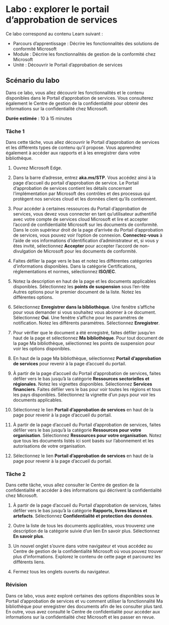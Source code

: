 <!---
---
Labo : Titre : « Découvrir le Portail d’approbation de services » Parcours d’apprentissage/Module/Unité : « Parcours d’apprentissage : Décrire les fonctionnalités des solutions de conformité Microsoft ; Module 1 : Décrire les fonctionnalités de gestion de la conformité de Microsoft ; Unité 2 : Découvrir le Portail d’approbation de services »
---
--->

# Labo : explorer le portail d’approbation de services

Ce labo correspond au contenu Learn suivant :

- Parcours d’apprentissage : Décrire les fonctionnalités des solutions de conformité Microsoft
- Module : Décrire les fonctionnalités de gestion de la conformité chez Microsoft
- Unité : Découvrir le Portail d’approbation de services

## Scénario du labo

Dans ce labo, vous allez découvrir les fonctionnalités et le contenu disponibles dans le Portail d’approbation de services. Vous consulterez également le Centre de gestion de la confidentialité pour obtenir des informations sur la confidentialité chez Microsoft.

**Durée estimée** : 10 à 15 minutes

### Tâche 1

Dans cette tâche, vous allez découvrir le Portail d’approbation de services et les différents types de contenu qu’il propose. Vous apprendrez également à accéder aux rapports et à les enregistrer dans votre bibliothèque.

1. Ouvrez Microsoft Edge.

1. Dans la barre d’adresse, entrez **aka.ms/STP**. Vous accédez ainsi à la page d’accueil du portail d’approbation de service. Le Portail d’approbation de services contient les détails concernant l’implémentation par Microsoft des contrôles et des processus qui protègent nos services cloud et les données client qu’ils contiennent.

1. Pour accéder à certaines ressources du Portail d’approbation de services, vous devez vous connecter en tant qu’utilisateur authentifié avec votre compte de services cloud Microsoft et lire et accepter l’accord de confidentialité Microsoft sur les documents de conformité. Dans le coin supérieur droit de la page d’arrivée du Portail d’approbation de services, vous pouvez voir l’option de connexion.  **Connectez-vous** à l’aide de vos informations d’identification d’administrateur et, si vous y êtes invité, sélectionnez **Accepter** pour accepter l’accord de non-divulgation de Microsoft pour les documents de conformité.

1. Faites défiler la page vers le bas et notez les différentes catégories d’informations disponibles. Dans la catégorie Certifications, réglementations et normes, sélectionnez **ISO/IEC**.

1. Notez la description en haut de la page et les documents applicables disponibles.  Sélectionnez les **points de suspension** sous l’en-tête Autres options pour le premier document de la liste.  Notez les différentes options.

1. Sélectionnez **Enregistrer dans la bibliothèque**.  Une fenêtre s’affiche pour vous demander si vous souhaitez vous abonner à ce document.  Sélectionnez **Oui**. Une fenêtre s’affiche pour les paramètres de notification. Notez les différents paramètres. Sélectionnez **Enregistrer**.

1. Pour vérifier que le document a été enregistré, faites défiler jusqu’en haut de la page et sélectionnez **Ma bibliothèque**.  Pour tout document de la page Ma bibliothèque, sélectionnez les points de suspension pour voir les options disponibles.

1. En haut de la page Ma bibliothèque, sélectionnez **Portail d’approbation de services** pour revenir à la page d’accueil du portail.

1. À partir de la page d’accueil du Portail d’approbation de services, faites défiler vers le bas jusqu’à la catégorie **Ressources sectorielles et régionales**.  Notez les vignettes disponibles.  Sélectionnez **Services financiers**.  Faites défiler vers le bas pour voir toutes les régions et tous les pays disponibles.  Sélectionnez la vignette d’un pays pour voir les documents applicables.

1. Sélectionnez le lien **Portail d’approbation de services** en haut de la page pour revenir à la page d’accueil du portail.

1. À partir de la page d’accueil du Portail d’approbation de services, faites défiler vers le bas jusqu’à la catégorie **Ressources pour votre organisation**. Sélectionnez **Ressources pour votre organisation**.  Notez que tous les documents listés ici sont basés sur l’abonnement et les autorisations de votre organisation.

1. Sélectionnez le lien **Portail d’approbation de services** en haut de la page pour revenir à la page d’accueil du portail.

### Tâche 2

Dans cette tâche, vous allez consulter le Centre de gestion de la confidentialité et accéder à des informations qui décrivent la confidentialité chez Microsoft.

1. À partir de la page d’accueil du Portail d’approbation de services, faites défiler vers le bas jusqu’à la catégorie **Rapports, livres blancs et artefacts**. Sélectionnez **Confidentialité et protection des données**.  

1. Outre la liste de tous les documents applicables, vous trouverez une description de la catégorie suivie d’un lien En savoir plus.  Sélectionnez **En savoir plus**.

1. Un nouvel onglet s’ouvre dans votre navigateur et vous accédez au Centre de gestion de la confidentialité Microsoft où vous pouvez trouver plus d’informations. Explorez le contenu de cette page et parcourez les différents liens.

1. Fermez tous les onglets ouverts du navigateur.

### Révision

Dans ce labo, vous avez exploré certaines des options disponibles sous le Portail d’approbation de services et vu comment utiliser la fonctionnalité Ma bibliothèque pour enregistrer des documents afin de les consulter plus tard.  En outre, vous avez consulté le Centre de confidentialité pour accéder aux informations sur la confidentialité chez Microsoft et les passer en revue.
